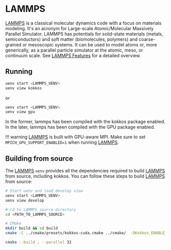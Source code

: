 # LAMMPS

[LAMMPS] is a classical molecular dynamics code with a focus on materials modeling. It's an acronym for Large-scale Atomic/Molecular Massively Parallel Simulator. LAMMPS has potentials for solid-state materials (metals, semiconductors) and soft matter (biomolecules, polymers) and coarse-grained or mesoscopic systems. It can be used to model atoms or, more generically, as a parallel particle simulator at the atomic, meso, or continuum scale. See [LAMMPS Features] for a detailed overview.

## Running

```bash
uenv start <LAMMPS_UENV>
uenv view kokkos
```

or

```bash
uenv start <LAMMPS_UENV>
uenv view gpu
```

In the former, lammps has been compiled with the kokkos package enabled. In the later, lammps has been compiled with the GPU package enabled.


!!! warning
    [LAMMPS] is built with GPU-aware MPI. Make sure to set `MPICH_GPU_SUPPORT_ENABLED=1` when running [LAMMPS].

## Building from source

The [LAMMPS] `uenv` provides all the dependencies required to build [LAMMPS] from source, including kokkos. You can follow these steps to build [LAMMPS] from source:

```bash
# Start uenv and load develop view
uenv start <LAMMPS_UENV>
uenv view develop

# cd to LAMMPS source directory
cd <PATH_TO_LAMMPS_SOURCE>

# CMake
mkdir build && cd build
cmake -C ../cmake/presets/kokkos-cuda.cmake ../cmake/  -DKokkos_ENABLE_IMPL_CUDA_MALLOC_ASYNC=OFF -DKokkos_ARCH_NATIVE=yes -DKokkos_ARCH_HOPPER90=yes

cmake --build . --parallel 32
```

[LAMMPS]: https://www.lammps.org/
[LAMMPS Features]: https://docs.lammps.org/Intro_features.html

